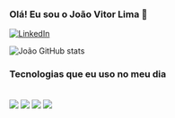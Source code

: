 
### Olá! Eu sou o João Vitor Lima 👋

[![LinkedIn](https://img.shields.io/badge/LinkedIn-0077B5?style=for-the-badge&logo=linkedin&logoColor=white)](www.linkedin.com/in/joão-vitor-lima-santos-4aa545220)


![João GitHub stats](https://github-readme-stats.vercel.app/api?username=JVitor21&show_icons=true&theme=dracula)

### Tecnologias que eu uso no meu dia

<div style="display: inline_block"><br/>
    <img align="center" olt="html5" src="https://img.shields.io/badge/Python-3776AB?style=for-the-badge&logo=python&logoColor=white"/>
    <img align="center" olt="html5" src="https://img.shields.io/badge/Flask-000000?style=for-the-badge&logo=flask&logoColor=white"/>
    <img align="center" olt="html5" src="https://img.shields.io/badge/PostgreSQL-316192?style=for-the-badge&logo=postgresql&logoColor=white"/>
    <img align="center" olt="html5" src="https://img.shields.io/badge/MySQL-00000F?style=for-the-badge&logo=mysql&logoColor=white"/>
</div>
